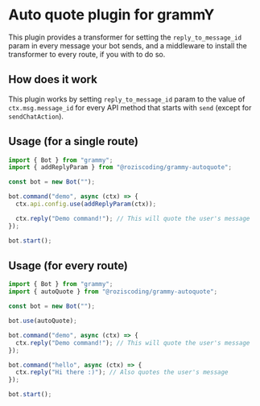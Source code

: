 # Auto quote plugin for grammY

This plugin provides a transformer for setting the `reply_to_message_id` param in every message your bot sends, and a middleware to install the transformer to every route, if you with to do so.

## How does it work

This plugin works by setting `reply_to_message_id` param to the value of `ctx.msg.message_id` for every API method that starts with `send` (except for `sendChatAction`).

## Usage (for a single route)

```ts
import { Bot } from "grammy";
import { addReplyParam } from "@roziscoding/grammy-autoquote";

const bot = new Bot("");

bot.command("demo", async (ctx) => {
  ctx.api.config.use(addReplyParam(ctx));

  ctx.reply("Demo command!"); // This will quote the user's message
});

bot.start();
```

## Usage (for every route)

```ts
import { Bot } from "grammy";
import { autoQuote } from "@roziscoding/grammy-autoquote";

const bot = new Bot("");

bot.use(autoQuote);

bot.command("demo", async (ctx) => {
  ctx.reply("Demo command!"); // This will quote the user's message
});

bot.command("hello", async (ctx) => {
  ctx.reply("Hi there :)"); // Also quotes the user's message
});

bot.start();
```
